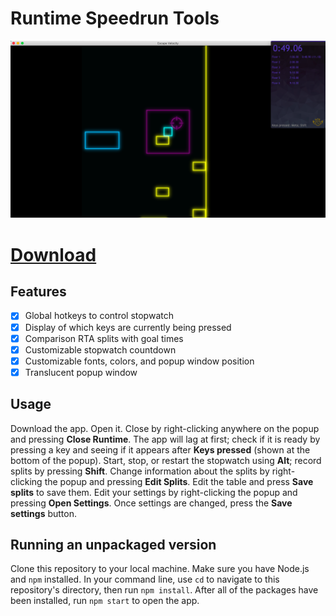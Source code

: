 # Runtime Speedrun Tools

![](demopic.png)

# [Download](https://github.com/yikuansun/desktopspeedruntools/releases)

## Features
- [x] Global hotkeys to control stopwatch
- [x] Display of which keys are currently being pressed
- [x] Comparison RTA splits with goal times
- [x] Customizable stopwatch countdown
- [x] Customizable fonts, colors, and popup window position
- [x] Translucent popup window

## Usage
Download the app. Open it. Close by right-clicking anywhere on the popup and pressing __Close Runtime__. The app will lag at first; check if it is ready by pressing a key and seeing if it appears after __Keys pressed__ (shown at the bottom of the popup). Start, stop, or restart the stopwatch using __Alt__; record splits by pressing __Shift__. Change information about the splits by right-clicking the popup and pressing __Edit Splits__. Edit the table and press __Save splits__ to save them. Edit your settings by right-clicking the popup and pressing __Open Settings__. Once settings are changed, press the __Save settings__ button.

## Running an unpackaged version
Clone this repository to your local machine. Make sure you have Node.js and `npm` installed. In your command line, use `cd` to navigate to this repository's directory, then run `npm install`. After all of the packages have been installed, run `npm start` to open the app.